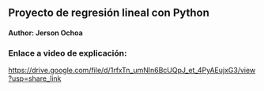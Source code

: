 ## Proyecto de regresión lineal con Python
#### Author: Jerson Ochoa

### Enlace a video de explicación: 
https://drive.google.com/file/d/1rfxTn_umNln6BcUQpJ_et_4PyAEujxG3/view?usp=share_link
